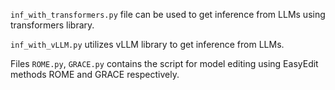 `inf_with_transformers.py` file can be used to get inference from LLMs using transformers library.

`inf_with_vLLM.py` utilizes vLLM library to get inference from LLMs.

Files `ROME.py`,  `GRACE.py` contains the script for model editing using EasyEdit methods ROME and GRACE respectively.
